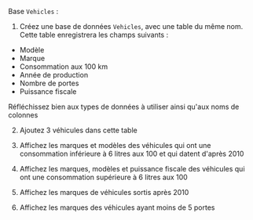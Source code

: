 Base `Vehicles` :

1. Créez une base de données `Vehicles`, avec une table du même nom. Cette table enregistrera les champs suivants :
- Modèle
- Marque
- Consommation aux 100 km
- Année de production
- Nombre de portes
- Puissance fiscale

Réfléchissez bien aux types de données à utiliser ainsi qu'aux noms de colonnes

2. Ajoutez 3 véhicules dans cette table

3. Affichez les marques et modèles des véhicules qui ont une consommation inférieure à 6 litres aux 100 et qui datent d'après 2010

4. Affichez les marques, modèles et puissance fiscale des véhicules qui ont une consommation supérieure à 6 litres aux 100

5. Affichez les marques de véhicules sortis après 2010

6. Affichez les marques des véhicules ayant moins de 5 portes
